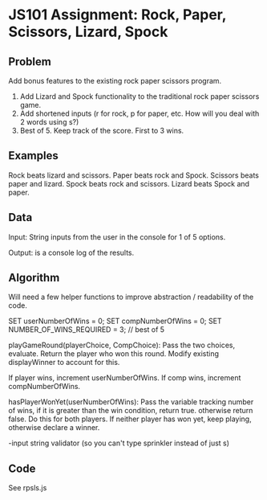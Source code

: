 # JS101 Assignment: Rock, Paper, Scissors, Lizard, Spock


## Problem
Add bonus features to the existing rock paper scissors program.

1. Add Lizard and Spock functionality to the traditional rock paper scissors game.
2. Add shortened inputs (r for rock, p for paper, etc. How will you deal with 2 words using s?)
3. Best of 5. Keep track of the score. First to 3 wins.

## Examples
Rock beats lizard and scissors.
Paper beats rock and Spock.
Scissors beats paper and lizard.
Spock beats rock and scissors.
Lizard beats Spock and paper.

## Data
Input: String inputs from the user in the console for 1 of 5 options.

Output: is a console log of the results.

## Algorithm
Will need a few helper functions to improve abstraction / readability of the code.

SET userNumberOfWins = 0;
SET compNumberOfWins = 0;
SET NUMBER_OF_WINS_REQUIRED = 3; // best of 5

playGameRound(playerChoice, CompChoice):
Pass the two choices, evaluate. Return the player who won this round.
Modify existing displayWinner to account for this.

If player wins, increment userNumberOfWins.
If comp wins, increment compNumberOfWins.

hasPlayerWonYet(userNumberOfWins):
Pass the variable tracking number of wins, if it is greater than the win condition, return true. otherwise return false.
Do this for both players. If neither player has won yet, keep playing, otherwise declare a winner.

-input string validator (so you can't type sprinkler instead of just s)

## Code
See rpsls.js